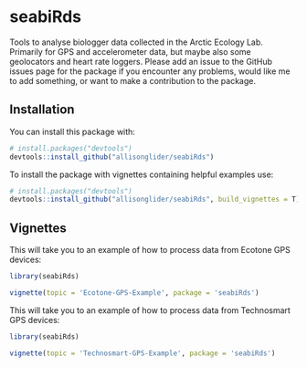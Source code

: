 
<!-- README.md is generated from README.Rmd. Please edit that file -->
seabiRds
========

<!-- badges: start -->
<!-- badges: end -->
Tools to analyse biologger data collected in the Arctic Ecology Lab. Primarily for GPS and accelerometer data, but maybe also some geolocators and heart rate loggers. Please add an issue to the GitHub issues page for the package if you encounter any problems, would like me to add something, or want to make a contribution to the package.

Installation
------------

You can install this package with:

``` r
# install.packages("devtools")
devtools::install_github("allisonglider/seabiRds")
```

To install the package with vignettes containing helpful examples use:

``` r
# install.packages("devtools")
devtools::install_github("allisonglider/seabiRds", build_vignettes = T)
```

Vignettes
---------

This will take you to an example of how to process data from Ecotone GPS devices:

``` r
library(seabiRds)

vignette(topic = 'Ecotone-GPS-Example', package = 'seabiRds')
```

This will take you to an example of how to process data from Technosmart GPS devices:

``` r
library(seabiRds)

vignette(topic = 'Technosmart-GPS-Example', package = 'seabiRds')
```
